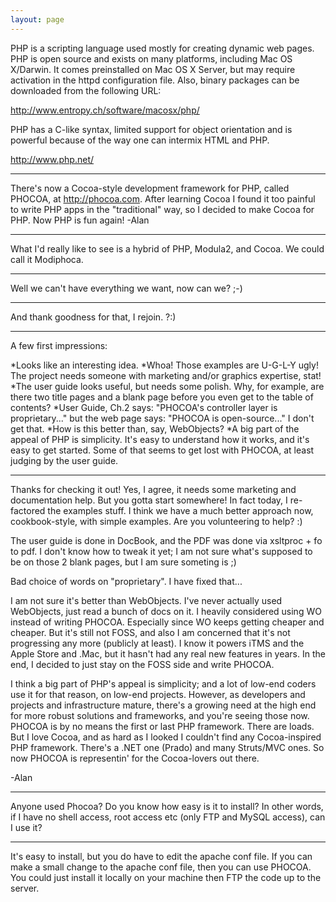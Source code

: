 ```yaml
---
layout: page
---
```




PHP is a scripting language used mostly for creating dynamic web pages. PHP is open source and exists on many platforms, including Mac OS X/Darwin. It comes preinstalled on Mac OS X Server, but may require activation in the httpd configuration file. Also, binary packages can be downloaded from the following URL:

http://www.entropy.ch/software/macosx/php/

PHP has a C-like syntax, limited support for object orientation and is powerful because of the way one can intermix HTML and PHP.

http://www.php.net/

----

There's now a Cocoa-style development framework for PHP, called PHOCOA, at http://phocoa.com. After learning Cocoa I found it too painful to write PHP apps in the "traditional" way, so I decided to make Cocoa for PHP. Now PHP is fun again!  -Alan

----

What I'd really like to see is a hybrid of PHP, Modula2, and Cocoa. We could call it Modiphoca.

----
Well we can't have everything we want, now can we? ;-)

----

And thank goodness for that, I rejoin.  ?:)

----

A few first impressions:

*Looks like an interesting idea.
*Whoa! Those examples are U-G-L-Y ugly! The project needs someone with marketing and/or graphics expertise, stat!
*The user guide looks useful, but needs some polish. Why, for example, are there two title pages and a blank page before you even get to the table of contents?
*User Guide, Ch.2 says: "PHOCOA's controller layer is proprietary..." but the web page says: "PHOCOA is open-source..." I don't get that.
*How is this better than, say, WebObjects?
*A big part of the appeal of PHP is simplicity. It's easy to understand how it works, and it's easy to get started. Some of that seems to get lost with PHOCOA, at least judging by the user guide.


----

Thanks for checking it out! Yes, I agree, it needs some marketing and documentation help. But you gotta start somewhere! In fact today, I re-factored the examples stuff. I think we have a much better approach now, cookbook-style, with simple examples. Are you volunteering to help? :)

The user guide is done in DocBook, and the PDF was done via xsltproc + fo to pdf. I don't know how to tweak it yet; I am not sure what's supposed to be on those 2 blank pages, but I am sure someting is ;)

Bad choice of words on "proprietary". I have fixed that...

I am not sure it's better than WebObjects. I've never actually used WebObjects, just read a bunch of docs on it. I heavily considered using WO instead of writing PHOCOA. Especially since WO keeps getting cheaper and cheaper. But it's still not FOSS, and also I am concerned that it's not progressing any more (publicly at least). I know it powers iTMS and the Apple Store and .Mac, but it hasn't had any real new features in years. In the end, I decided to just stay on the FOSS side and write PHOCOA.

I think a big part of PHP's appeal is simplicity; and a lot of low-end coders use it for that reason, on low-end projects. However, as developers and projects and infrastructure mature, there's a growing need at the high end for more robust solutions and frameworks, and you're seeing those now. PHOCOA is by no means the first or last PHP framework. There are loads. But I love Cocoa, and as hard as I looked I couldn't find any Cocoa-inspired PHP framework. There's a .NET one (Prado) and many Struts/MVC ones. So now PHOCOA is representin' for the Cocoa-lovers out there.

-Alan

----

Anyone used Phocoa? Do you know how easy is it to install?
In other words, if I have no shell access, root access etc (only FTP and MySQL access), can I use it?

----

It's easy to install, but you do have to edit the apache conf file. If you can make a small change to the apache conf file, then you can use PHOCOA. You could just install it locally on your machine then FTP the code up to the server.
